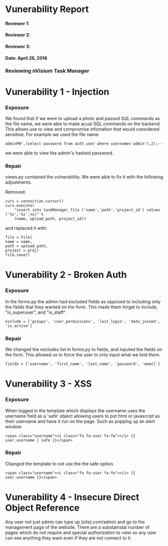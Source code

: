 # Vunerability Report

#### Reviewer 1:
#### Reviewer 2:
#### Reviewer 3:
#### Date: April 26, 2016

### Reviewing nVisium Task Manager

# Vunerability 1 - Injection

### Exposure

We found that if we were to upload a photo and passed SQL commands as the file name, we were able to make acual SQL commands on the backend. This allows use to view and compromise infomation that would considered sensitive. For example we used the file name:

```
adminPW',(select password from auth_user where username='admin'),2);--
```

we were able to view the admin's hashed password.

### Repair

views.py contained the vulnerability. We were able to fix it with the following adjustments. 

Removed:
```
curs = connection.cursor()
curs.execute(
    "insert into taskManager_file ('name','path','project_id') values ('%s','%s',%s)" %
    (name, upload_path, project_id))
```

and replaced it with:
```
file = File(
name = name,
path = upload_path,
project = proj)
file.save()
```


# Vunerability 2 - Broken Auth

### Exposure

In the forms.py the admin had excluded fields as opposed to including only the fields that they wanted on the form. This made them forget to include, "is_superuser", and "is_staff". 
```
exclude = ['groups', 'user_permissions', 'last_login', 'date_joined', 'is_active']
```

### Repair

We changed the excludes list in forms.py to fields, and inputed the fields on the form. This allowed us to force the user to only input what we told them.
```
fields = ['username', 'first_name', 'last_name', 'password', 'email']
```

# Vunerability 3 - XSS

### Exposure

When logged in the template which displays the username uses the username field as a 'safe' object allowing users to put html or javascript as their username and have it run on the page. Such as popping up an alert window.
```
<span class="username"><i class="fa fa-user fa-fw"></i> {{ user.username | safe }}</span>
```


### Repair
Changed the template to not use the the safe option.
```
<span class="username"><i class="fa fa-user fa-fw"></i> {{ user.username }}</span>
```

# Vunerability 4 - Insecure Direct Object Reference

Any user not just admin can type up [site].com/admin and go to the management page of the website. There are a substainstal number of pages which do not require and special authorization to view so any user can see anything they want even if they are not connect to it.

